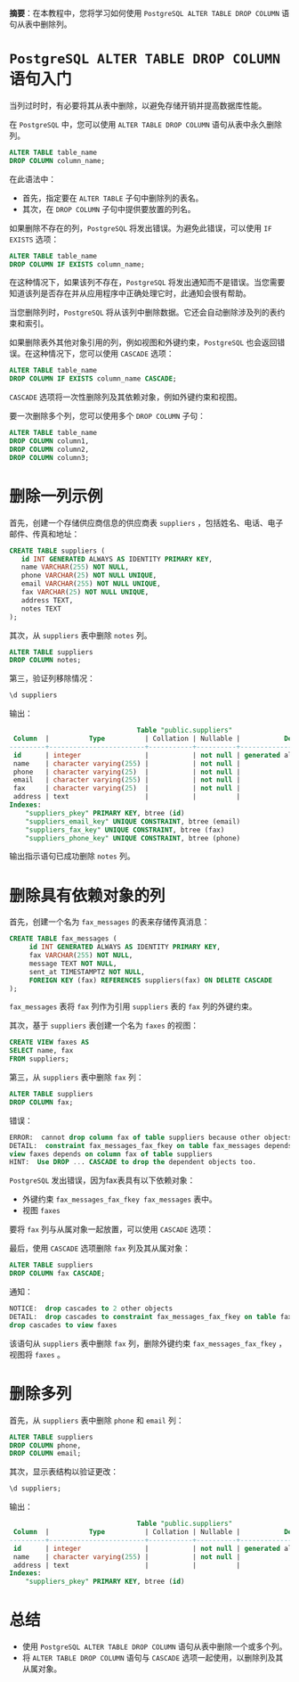 **摘要**：在本教程中，您将学习如何使用 `PostgreSQL ALTER TABLE DROP COLUMN` 语句从表中删除列。

# `PostgreSQL ALTER TABLE DROP COLUMN` 语句入门

当列过时时，有必要将其从表中删除，以避免存储开销并提高数据库性能。

在 `PostgreSQL` 中，您可以使用 `ALTER TABLE DROP COLUMN` 语句从表中永久删除列。

```sql
ALTER TABLE table_name
DROP COLUMN column_name;
```

在此语法中：

- 首先，指定要在 `ALTER TABLE` 子句中删除列的表名。
- 其次，在 `DROP COLUMN` 子句中提供要放置的列名。

如果删除不存在的列，`PostgreSQL` 将发出错误。为避免此错误，可以使用 `IF EXISTS` 选项：

```sql
ALTER TABLE table_name
DROP COLUMN IF EXISTS column_name;
```

在这种情况下，如果该列不存在，`PostgreSQL` 将发出通知而不是错误。当您需要知道该列是否存在并从应用程序中正确处理它时，此通知会很有帮助。

当您删除列时，`PostgreSQL` 将从该列中删除数据。它还会自动删除涉及列的表约束和索引。

如果删除表外其他对象引用的列，例如视图和外键约束，`PostgreSQL` 也会返回错误。在这种情况下，您可以使用 `CASCADE` 选项：

```sql
ALTER TABLE table_name
DROP COLUMN IF EXISTS column_name CASCADE;
```

`CASCADE` 选项将一次性删除列及其依赖对象，例如外键约束和视图。

要一次删除多个列，您可以使用多个 `DROP COLUMN` 子句：

```sql
ALTER TABLE table_name
DROP COLUMN column1,
DROP COLUMN column2,
DROP COLUMN column3;
```

# 删除一列示例

首先，创建一个存储供应商信息的供应商表 `suppliers` ，包括姓名、电话、电子邮件、传真和地址：

```sql
CREATE TABLE suppliers (
   id INT GENERATED ALWAYS AS IDENTITY PRIMARY KEY,
   name VARCHAR(255) NOT NULL,
   phone VARCHAR(25) NOT NULL UNIQUE,
   email VARCHAR(255) NOT NULL UNIQUE,
   fax VARCHAR(25) NOT NULL UNIQUE,
   address TEXT,
   notes TEXT
);
```

其次，从 `suppliers` 表中删除 `notes` 列。

```sql
ALTER TABLE suppliers 
DROP COLUMN notes;
```

第三，验证列移除情况：

```sql
\d suppliers
```

输出：

```sql
                                Table "public.suppliers"
 Column  |          Type          | Collation | Nullable |           Default
---------+------------------------+-----------+----------+------------------------------
 id      | integer                |           | not null | generated always as identity
 name    | character varying(255) |           | not null |
 phone   | character varying(25)  |           | not null |
 email   | character varying(255) |           | not null |
 fax     | character varying(25)  |           | not null |
 address | text                   |           |          |
Indexes:
    "suppliers_pkey" PRIMARY KEY, btree (id)
    "suppliers_email_key" UNIQUE CONSTRAINT, btree (email)
    "suppliers_fax_key" UNIQUE CONSTRAINT, btree (fax)
    "suppliers_phone_key" UNIQUE CONSTRAINT, btree (phone)
```

输出指示语句已成功删除 `notes` 列。

# 删除具有依赖对象的列

首先，创建一个名为 `fax_messages` 的表来存储传真消息：

```sql
CREATE TABLE fax_messages (
     id INT GENERATED ALWAYS AS IDENTITY PRIMARY KEY,
     fax VARCHAR(255) NOT NULL,
     message TEXT NOT NULL,
     sent_at TIMESTAMPTZ NOT NULL,
     FOREIGN KEY (fax) REFERENCES suppliers(fax) ON DELETE CASCADE
);
```

`fax_messages` 表将 `fax` 列作为引用 `suppliers` 表的 `fax` 列的外键约束。

其次，基于 `suppliers` 表创建一个名为 `faxes` 的视图：

```sql
CREATE VIEW faxes AS
SELECT name, fax
FROM suppliers;
```

第三，从 `suppliers` 表中删除 `fax` 列：

```sql
ALTER TABLE suppliers 
DROP COLUMN fax;
```

错误：

```sql
ERROR:  cannot drop column fax of table suppliers because other objects depend on it
DETAIL:  constraint fax_messages_fax_fkey on table fax_messages depends on column fax of table suppliers
view faxes depends on column fax of table suppliers
HINT:  Use DROP ... CASCADE to drop the dependent objects too.
```

`PostgreSQL` 发出错误，因为fax表具有以下依赖对象：

- 外键约束 `fax_messages_fax_fkey fax_messages` 表中。
- 视图 `faxes`

要将 `fax` 列与从属对象一起放置，可以使用 `CASCADE` 选项：

最后，使用 `CASCADE` 选项删除 `fax` 列及其从属对象：

```sql
ALTER TABLE suppliers 
DROP COLUMN fax CASCADE;
```

通知：

```sql
NOTICE:  drop cascades to 2 other objects
DETAIL:  drop cascades to constraint fax_messages_fax_fkey on table fax_messages
drop cascades to view faxes
```

该语句从 `suppliers` 表中删除 `fax` 列，删除外键约束 `fax_messages_fax_fkey` ，视图将 `faxes` 。

# 删除多列

首先，从 `suppliers` 表中删除 `phone` 和 `email` 列：

```sql
ALTER TABLE suppliers
DROP COLUMN phone,
DROP COLUMN email;
```

其次，显示表结构以验证更改：

```sql
\d suppliers;
```

输出：

```sql
                                Table "public.suppliers"
 Column  |          Type          | Collation | Nullable |           Default
---------+------------------------+-----------+----------+------------------------------
 id      | integer                |           | not null | generated always as identity
 name    | character varying(255) |           | not null |
 address | text                   |           |          |
Indexes:
    "suppliers_pkey" PRIMARY KEY, btree (id)
```

# 总结

- 使用 `PostgreSQL ALTER TABLE DROP COLUMN` 语句从表中删除一个或多个列。
- 将 `ALTER TABLE DROP COLUMN` 语句与 `CASCADE` 选项一起使用，以删除列及其从属对象。

